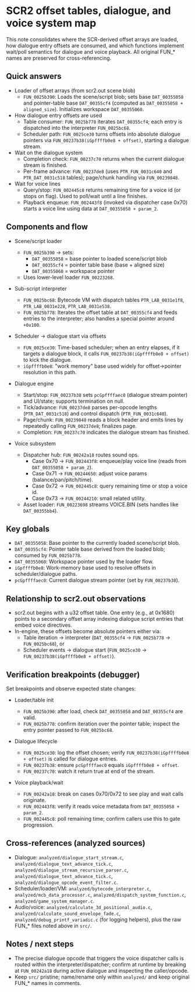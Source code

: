 # SCR2 offset tables, dialogue, and voice system map

This note consolidates where the SCR-derived offset arrays are loaded, how dialogue entry offsets are consumed, and which functions implement wait/poll semantics for dialogue and voice playback. All original FUN\_\* names are preserved for cross-referencing.

## Quick answers

- Loader of offset arrays (from scr2.out scene blob)
  - `FUN_0025b390`: Loads the scene/script blob; sets base `DAT_00355058` and pointer-table base `DAT_00355cf4` (computed as `DAT_00355058 + aligned_size`). Initializes workspace `DAT_00355060`.
- How dialogue entry offsets are used
  - Table consumer: `FUN_0025b778` iterates `DAT_00355cf4`; each entry is dispatched into the interpreter `FUN_0025bc68`.
  - Scheduler path: `FUN_0025ce30` turns offsets into absolute dialogue pointers via `FUN_00237b38(iGpffffb0e8 + offset)`, starting a dialogue stream.
- Wait on the dialogue system
  - Completion check: `FUN_00237c70` returns when the current dialogue stream is finished.
  - Per-frame advance: `FUN_00237de8` (uses `PTR_FUN_0031c640` and `PTR_DAT_0031c518` tables); page/chunk handling via `FUN_00239848`.
- Wait for voice lines
  - Query/stop: `FUN_002445c8` returns remaining time for a voice id (or stops on flag). Used to poll/wait until a line finishes.
  - Playback enqueue: `FUN_002443f8` (invoked via dispatcher case 0x70) starts a voice line using data at `DAT_00355058 + param_2`.

## Components and flow

- Scene/script loader

  - `FUN_0025b390` → sets:
    - `DAT_00355058` = base pointer to loaded scene/script blob
    - `DAT_00355cf4` = pointer table base (base + aligned size)
    - `DAT_00355060` = workspace pointer
  - Uses lower-level loader `FUN_00223268`.

- Sub-script interpreter

  - `FUN_0025bc68`: Bytecode VM with dispatch tables `PTR_LAB_0031e1f8`, `PTR_LAB_0031e228`, `PTR_LAB_0031e538`.
  - `FUN_0025b778`: Iterates the offset table at `DAT_00355cf4` and feeds entries to the interpreter; also handles a special pointer around `+0x100`.

- Scheduler → dialogue start via offsets

  - `FUN_0025ce30`: Time-based scheduler; when an entry elapses, if it targets a dialogue block, it calls `FUN_00237b38(iGpffffb0e8 + offset)` to kick the dialogue.
  - `iGpffffb0e8`: "work memory" base used widely for offset→pointer resolution in this path.

- Dialogue engine

  - Start/stop: `FUN_00237b38` sets `pcGpffffaec0` (dialogue stream pointer) and UI/state; supports termination on null.
  - Tick/advance: `FUN_00237de8` parses per-opcode lengths (`PTR_DAT_0031c518`) and control dispatch (`PTR_FUN_0031c640`).
  - Page/chunk: `FUN_00239848` reads a block header and emits lines by repeatedly calling `FUN_00237de8`; finalizes page.
  - Completion: `FUN_00237c70` indicates the dialogue stream has finished.

- Voice subsystem
  - Dispatcher hub: `FUN_00242a18` routes sound ops.
    - Case 0x70 → `FUN_002443f8`: enqueue/play voice line (reads from `DAT_00355058 + param_2`).
    - Case 0x71 → `FUN_00244650`: adjust voice params (balance/pan/pitch/time).
    - Case 0x72 → `FUN_002445c8`: query remaining time or stop a voice id.
    - Case 0x73 → `FUN_00244210`: small related utility.
  - Asset loader: `FUN_00223698` streams VOICE.BIN (sets handles like `DAT_00355bb4`).

## Key globals

- `DAT_00355058`: Base pointer to the currently loaded scene/script blob.
- `DAT_00355cf4`: Pointer table base derived from the loaded blob; consumed by `FUN_0025b778`.
- `DAT_00355060`: Workspace pointer used by the loader flow.
- `iGpffffb0e8`: Work-memory base used to resolve offsets in scheduler/dialogue paths.
- `pcGpffffaec0`: Current dialogue stream pointer (set by `FUN_00237b38`).

## Relationship to scr2.out observations

- scr2.out begins with a u32 offset table. One entry (e.g., at 0x1680) points to a secondary offset array indexing dialogue script entries that embed voice directives.
- In-engine, these offsets become absolute pointers either via:
  - Table iteration → interpreter (`DAT_00355cf4` → `FUN_0025b778` → `FUN_0025bc68`), or
  - Scheduler events → dialogue start (`FUN_0025ce30` → `FUN_00237b38(iGpffffb0e8 + offset)`).

## Verification breakpoints (debugger)

Set breakpoints and observe expected state changes:

- Loader/table init

  - `FUN_0025b390`: after load, check `DAT_00355058` and `DAT_00355cf4` are valid.
  - `FUN_0025b778`: confirm iteration over the pointer table; inspect the entry pointer passed to `FUN_0025bc68`.

- Dialogue lifecycle

  - `FUN_0025ce30`: log the offset chosen; verify `FUN_00237b38(iGpffffb0e8 + offset)` is called for dialogue entries.
  - `FUN_00237b38`: ensure `pcGpffffaec0` equals `iGpffffb0e8 + offset`.
  - `FUN_00237c70`: watch it return true at end of the stream.

- Voice playback/wait
  - `FUN_00242a18`: break on cases 0x70/0x72 to see play and wait calls originate.
  - `FUN_002443f8`: verify it reads voice metadata from `DAT_00355058 + param_2`.
  - `FUN_002445c8`: poll remaining time; confirm callers use this to gate progression.

## Cross-references (analyzed sources)

- Dialogue: `analyzed/dialogue_start_stream.c`, `analyzed/dialogue_text_advance_tick.c`, `analyzed/dialogue_stream_recursive_parser.c`, `analyzed/dialogue_text_advance_tick.c`, `analyzed/dialogue_opcode_event_filter.c`.
- Scheduler/loader/VM: `analyzed/bytecode_interpreter.c`, `analyzed/mcb_data_processor.c`, `analyzed/dispatch_system_function.c`, `analyzed/game_system_manager.c`.
- Audio/voice: `analyzed/calculate_3d_positional_audio.c`, `analyzed/calculate_sound_envelope_fade.c`, `analyzed/debug_printf_variadic.c` (for logging helpers), plus the raw FUN\_\* files noted above in `src/`.

## Notes / next steps

- The precise dialogue opcode that triggers the voice dispatcher calls is routed within the interpreter/dispatcher; confirm at runtime by breaking at `FUN_00242a18` during active dialogue and inspecting the caller/opcode.
- Keep `src/` pristine; name/rename only within `analyzed/` and keep original FUN\_\* names in comments.
